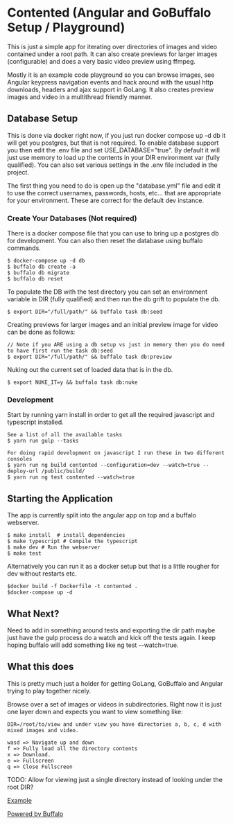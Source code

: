 # Contented (Angular and GoBuffalo Setup / Playground)

This is just a simple app for iterating over directories of images and video contained under a root path.  It can also 
create previews for larger images (configurable) and does a very basic video preview using ffmpeg.

Mostly it is an example code playground so you can browse images, see Angular keypress navigation events and hack around
with the usual http downloads, headers and ajax support in GoLang.  It also creates preview images and video in a 
multithread friendly manner.

## Database Setup

This is done via docker right now, if you just run docker compose up -d db it will get you postgres, but that is not required.
To enable database support you then edit the .env file and set USE_DATABASE="true".  By default it will just use memory
to load up the contents in your DIR environment var (fully qualified).  You can also set various settings in the .env file
included in the project.

The first thing you need to do is open up the "database.yml" file and edit it to use the correct 
usernames, passwords, hosts, etc... that are appropriate for your environment.  These are correct 
for the default dev instance.

### Create Your Databases (Not required)

There is a docker compose file that you can use to bring up a postgres db for development.  You can also then reset the
database using buffalo commands.

    $ docker-compose up -d db
    $ buffalo db create -a
    $ buffalo db migrate
    $ buffalo db reset

To populate the DB with the test directory you can set an environment variable in DIR (fully qualified) and then
run the db grift to populate the db.

    $ export DIR="/full/path/" && buffalo task db:seed

Creating previews for larger images and an initial preview image for video can be done as follows:

    // Note if you ARE using a db setup vs just in memory then you do need to have first run the task db:seed
    $ export DIR="/full/path/" && buffalo task db:preview

Nuking out the current set of loaded data that is in the db.

    $ export NUKE_IT=y && buffalo task db:nuke


###  Development
Start by running yarn install in order to get all the required javascript and typescript installed.

    See a list of all the available tasks
    $ yarn run gulp --tasks 

    For doing rapid development on javascript I run these in two different consoles
    $ yarn run ng build contented --configuration=dev --watch=true --deploy-url /public/build/
    $ yarn run ng test contented --watch=true

## Starting the Application

The app is currently split into the angular app on top and a buffalo webserver.

    $ make install  # install dependencies
    $ make typescript # Compile the typescript
	$ make dev # Run the webserver
	$ make test

Alternatively you can run it as a docker setup but that is a little rougher for dev without restarts etc.

    $docker build -f Dockerfile -t contented . 
    $docker-compose up -d

## What Next?

Need to add in something around tests and exporting the dir path maybe just have the gulp process do a watch
and kick off the tests again.  I keep hoping buffalo will add something like ng test --watch=true.

## What this does

This is pretty much just a holder for getting GoLang, GoBuffalo and Angular trying to play together nicely.

Browse over a set of images or videos in subdirectories.  Right now it is just one layer down and expects you
want to view something like:

    DIR=/root/to/view and under view you have directories a, b, c, d with mixed images and video.

    wasd => Navigate up and down
    f => Fully load all the directory contents
    x => Download. 
    e => Fullscreen
    q => Close Fullscreen

TODO: Allow for viewing just a single directory instead of looking under the root DIR?

[Example](mocks/content/ExampleLoaded.png)

[Powered by Buffalo](http://gobuffalo.io)
